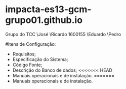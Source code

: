 # impacta-es13-gcm-grupo01.github.io
 Grupo do TCC
 \José
 \Ricardo	1600155
 \Eduardo
 \Pedro

#Itens de Configuração:

- Requisitos;
- Especificação do Sistema;
- Código Fonte;
- Descrição do Banco de dados;
<<<<<<< HEAD
- Manuais operacionais e de instalação.
=======
- Manuais operacionais e de instalação.
